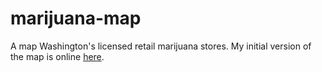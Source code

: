 marijuana-map
=============

A map Washington's licensed retail marijuana stores. My initial version of the map is online [here](http://rachelwalexander.com/marijuana).
